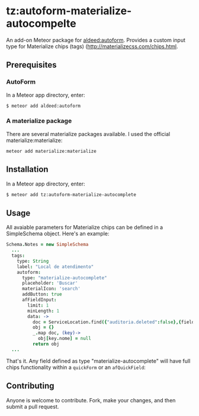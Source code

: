 tz:autoform-materialize-autocompelte
=========================

An add-on Meteor package for [aldeed:autoform](https://github.com/aldeed/meteor-autoform). Provides a custom input type for Materialize chips (tags) (http://materializecss.com/chips.html.

## Prerequisites

### AutoForm

In a Meteor app directory, enter:

```bash
$ meteor add aldeed:autoform
```

### A materialize package

There are several materialize packages available.  I used the official materialize:materialize:

```
meteor add materialize:materialize
```

## Installation

In a Meteor app directory, enter:

```bash
$ meteor add tz:autoform-materialize-autocomplete
```

## Usage

All avaiable parameters for Materialize chips can be defined in a SimpleSchema object.  Here's an example:

```coffee
Schema.Notes = new SimpleSchema
  ...
  tags:
    type: String
    label: "Local de atendimento"
    autoform:
      type: "materialize-autocomplete"
      placeholder: 'Buscar'
      materialIcon: 'search'
      addButton: true
      afFieldInput:
        limit: 1
        minLength: 1
        data: ->
          doc = ServiceLocation.find({"auditoria.deleted":false},{fields:{nome:1}}).fetch()
          obj = {}
          _.map doc, (key)->
            obj[key.nome] = null
          return obj
  ...
```
That's it.  Any field defined as type "materialize-autocomplete" will have full chips functionality within a `quickForm` or an `afQuickField`:


## Contributing

Anyone is welcome to contribute. Fork, make your changes, and then submit a pull request.

